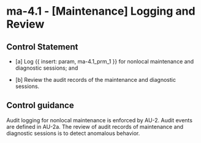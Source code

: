 # ma-4.1 - \[Maintenance\] Logging and Review

## Control Statement

- \[a\] Log {{ insert: param, ma-4.1_prm_1 }} for nonlocal maintenance and diagnostic sessions; and

- \[b\] Review the audit records of the maintenance and diagnostic sessions.

## Control guidance

Audit logging for nonlocal maintenance is enforced by AU-2. Audit events are defined in AU-2a. The review of audit records of maintenance and diagnostic sessions is to detect anomalous behavior.

